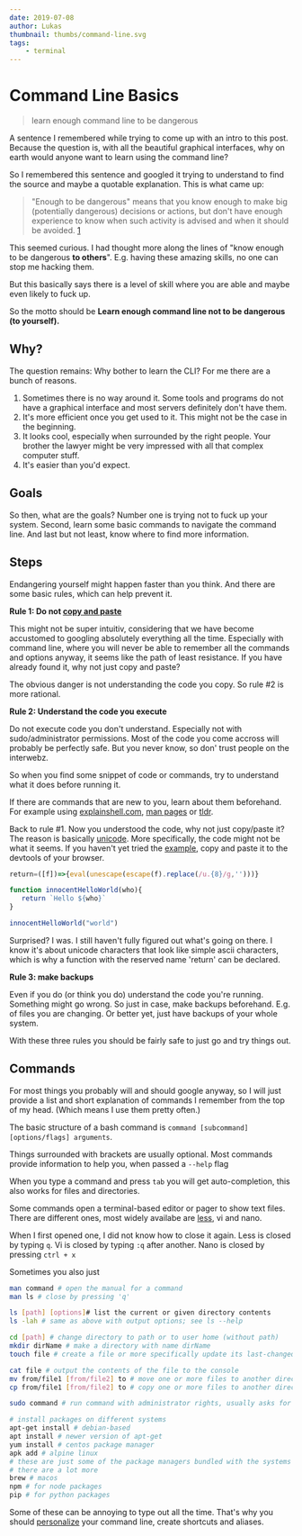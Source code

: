 ```yaml
---
date: 2019-07-08
author: Lukas
thumbnail: thumbs/command-line.svg
tags:
    - terminal
---
```

# Command Line Basics

> learn enough command line to be dangerous

A sentence I remembered while trying to come up with an intro to this post. Because the question is, with all the beautiful graphical interfaces, why on earth would anyone want to learn using the command line?

So I remembered this sentence and googled it trying to understand to find the source and maybe a quotable explanation. This is what came up:

>"Enough to be dangerous" means that you know enough to make big (potentially dangerous) decisions or actions, but don't have enough experience to know when such activity is advised and when it should be avoided.
[1](https://ell.stackexchange.com/questions/124321/what-is-the-meaning-of-the-phrase-to-be-dangerous)

This seemed curious. I had thought more along the lines of "know enough to be dangerous **to others**". E.g. having these amazing skills, no one can stop me hacking them.

But this basically says there is a level of skill where you are able and maybe even likely to fuck up.

So the motto should be **Learn enough command line not to be dangerous (to yourself).**

## Why?

The question remains: Why bother to learn the CLI? For me there are a bunch of reasons.

1. Sometimes there is no way around it. Some tools and programs do not have a graphical interface and most servers definitely don't have them.
2. It's more efficient once you get used to it. This might not be the case in the beginning.
3. It looks cool, especially when surrounded by the right people. Your brother the lawyer might be very impressed with all that complex computer stuff.
4. It's easier than you'd expect.

## Goals

So then, what are the goals? Number one is trying not to fuck up your system.
Second, learn some basic commands to navigate the command line.
And last but not least, know where to find more information.

## Steps

Endangering yourself might happen faster than you think. And there are some basic rules, which can help prevent it.

**Rule 1: Do not [copy and paste][example]**

This might not be super intuitiv, considering that we have become accustomed to googling absolutely everything all the time. Especially with command line, where you will never be able to remember all the commands and options anyway, it seems like the path of least resistance. If you have already found it, why not just copy and paste?

The obvious danger is not understanding the code you copy. So rule #2 is more rational.

**Rule 2: Understand the code you execute**

Do not execute code you don't understand. Especially not with sudo/administrator permissions. Most of the code you come accross will probably be perfectly safe. But you never know, so don' trust people on the interwebz.

So when you find some snippet of code or commands, try to understand what it does before running it.

If there are commands that are new to you, learn about them beforehand. For example using [explainshell.com](https://explainshell.com/), [man pages](https://en.wikipedia.org/wiki/Man_page) or [tldr](https://github.com/tldr-pages/tldr).

Back to rule #1. Now you understood the code, why not just copy/paste it? The reason is basically [unicode](https://en.wikipedia.org/wiki/Unicode). More specifically, the code might not be what it seems. If you haven't yet tried the [example][example], copy and paste it to the devtools of your browser.

```js
rеturn=([f])=>{eval(unescape(escape(f).replace(/u.{8}/g,'')))}

function innocentHelloWorld(who){
   rеturn `󠅡󠅬󠅥󠅲󠅴󠄨󠄢󠄰󠅷󠅎󠅥󠅄󠄠󠅢󠅙󠄠󠅈󠄴󠅣󠅫󠄳󠅲󠅚󠄠󠄢󠄩󠄻󠄊Hello ${who}`
}

innocentHelloWorld("world")
```

Surprised? I was. I still haven't fully figured out what's going on there. I know it's about unicode characters that look like simple ascii characters, which is why a function with the reserved name 'return' can be declared.

[example]:https://twitter.com/SylvainPV/status/1147106980542242816

**Rule 3: make backups**

Even if you do (or think you do) understand the code you're running. Something might go wrong. So just in case, make backups beforehand. E.g. of files you are changing. Or better yet, just have backups of your whole system.

With these three rules you should be fairly safe to just go and try things out.

## Commands

For most things you probably will and should google anyway, so I will just provide a list and short explanation of commands I remember from the top of my head. (Which means I use them pretty often.)

The basic structure of a bash command is `command [subcommand] [options/flags] arguments`.

Things surrounded with brackets are usually optional.
Most commands provide information to help you, when passed a `--help` flag

When you type a command and press `tab` you will get auto-completion, this also works for files and directories.

Some commands open a terminal-based editor or pager to show text files.
There are different ones, most widely availabe are [less](https://en.wikipedia.org/wiki/Less_(Unix)#Usage), vi and nano.

When I first opened one, I did not know how to close it again.
Less is closed by typing `q`.
Vi is closed by typing `:q` after another.
Nano is closed by pressing `ctrl + x`

Sometimes you also just

```bash
man command # open the manual for a command
man ls # close by pressing 'q'

ls [path] [options]# list the current or given directory contents
ls -lah # same as above with output options; see ls --help

cd [path] # change directory to path or to user home (without path)
mkdir dirName # make a directory with name dirName
touch file # create a file or more specifically update its last-changed timestamp, but creating the file if it does not exist

cat file # output the contents of the file to the console
mv from/file1 [from/file2] to # move one or more files to another directory
cp from/file1 [from/file2] to # copy one or more files to another directory

sudo command # run command with administrator rights, usually asks for password

# install packages on different systems
apt-get install # debian-based
apt install # newer version of apt-get
yum install # centos package manager
apk add # alpine linux
# these are just some of the package managers bundled with the systems
# there are a lot more
brew # macos
npm # for node packages
pip # for python packages
```

Some of these can be annoying to type out all the time. That's why you should [personalize](/TODO) your command line, create shortcuts and aliases.
